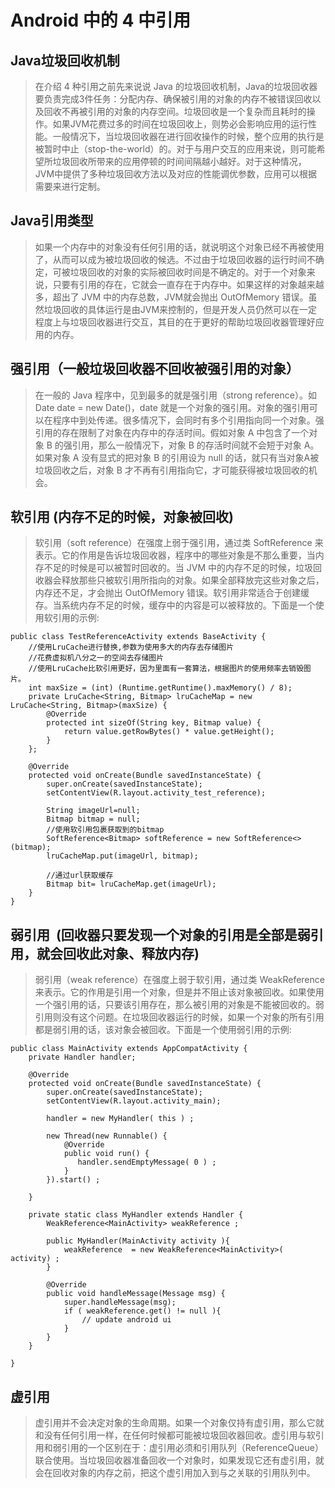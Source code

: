# Android 中的 4 中引用
## Java垃圾回收机制
 > 在介绍 4 种引用之前先来说说 Java 的垃圾回收机制，Java的垃圾回收器要负责完成3件任务：分配内存、确保被引用的对象的内存不被错误回收以及回收不再被引用的对象的内存空间。垃圾回收是一个复杂而且耗时的操作。如果JVM花费过多的时间在垃圾回收上，则势必会影响应用的运行性能。一般情况下，当垃圾回收器在进行回收操作的时候，整个应用的执行是被暂时中止（stop-the-world）的。对于与用户交互的应用来说，则可能希望所垃圾回收所带来的应用停顿的时间间隔越小越好。对于这种情况，JVM中提供了多种垃圾回收方法以及对应的性能调优参数，应用可以根据需要来进行定制。
 
## Java引用类型
 > 如果一个内存中的对象没有任何引用的话，就说明这个对象已经不再被使用了，从而可以成为被垃圾回收的候选。不过由于垃圾回收器的运行时间不确定，可被垃圾回收的对象的实际被回收时间是不确定的。对于一个对象来说，只要有引用的存在，它就会一直存在于内存中。如果这样的对象越来越多，超出了 JVM 中的内存总数，JVM就会抛出 OutOfMemory 错误。虽然垃圾回收的具体运行是由JVM来控制的，但是开发人员仍然可以在一定程度上与垃圾回收器进行交互，其目的在于更好的帮助垃圾回收器管理好应用的内存。

## 强引用（一般垃圾回收器不回收被强引用的对象）
 > 在一般的 Java 程序中，见到最多的就是强引用（strong reference）。如 Date date = new Date()，date 就是一个对象的强引用。对象的强引用可以在程序中到处传递。很多情况下，会同时有多个引用指向同一个对象。强引用的存在限制了对象在内存中的存活时间。假如对象 A 中包含了一个对象 B 的强引用，那么一般情况下，对象 B 的存活时间就不会短于对象 A。如果对象 A 没有显式的把对象 B 的引用设为 null 的话，就只有当对象A被垃圾回收之后，对象 B 才不再有引用指向它，才可能获得被垃圾回收的机会。

## 软引用 (内存不足的时候，对象被回收)
 > 软引用（soft reference）在强度上弱于强引用，通过类 SoftReference 来表示。它的作用是告诉垃圾回收器，程序中的哪些对象是不那么重要，当内存不足的时候是可以被暂时回收的。当 JVM 中的内存不足的时候，垃圾回收器会释放那些只被软引用所指向的对象。如果全部释放完这些对象之后，内存还不足，才会抛出 OutOfMemory 错误。软引用非常适合于创建缓存。当系统内存不足的时候，缓存中的内容是可以被释放的。下面是一个使用软引用的示例:
 
``` 
public class TestReferenceActivity extends BaseActivity {
    //使用LruCache进行替换,参数为使用多大的内存去存储图片
    //花费虚拟机八分之一的空间去存储图片
    //使用LruCache比软引用更好，因为里面有一套算法，根据图片的使用频率去销毁图片。
    int maxSize = (int) (Runtime.getRuntime().maxMemory() / 8);
    private LruCache<String, Bitmap> lruCacheMap = new LruCache<String, Bitmap>(maxSize) {
        @Override
        protected int sizeOf(String key, Bitmap value) {
            return value.getRowBytes() * value.getHeight();
        }
    };
 
    @Override
    protected void onCreate(Bundle savedInstanceState) {
        super.onCreate(savedInstanceState);
        setContentView(R.layout.activity_test_reference);
 
        String imageUrl=null;
        Bitmap bitmap = null;
        //使用软引用包裹获取到的bitmap
        SoftReference<Bitmap> softReference = new SoftReference<>(bitmap);
        lruCacheMap.put(imageUrl, bitmap);
 
        //通过url获取缓存
        Bitmap bit= lruCacheMap.get(imageUrl);
    }
}
```
## 弱引用  (回收器只要发现一个对象的引用是全部是弱引用，就会回收此对象、释放内存)
 > 弱引用（weak reference）在强度上弱于软引用，通过类 WeakReference 来表示。它的作用是引用一个对象，但是并不阻止该对象被回收。如果使用一个强引用的话，只要该引用存在，那么被引用的对象是不能被回收的。弱引用则没有这个问题。在垃圾回收器运行的时候，如果一个对象的所有引用都是弱引用的话，该对象会被回收。下面是一个使用弱引用的示例:
 
```
public class MainActivity extends AppCompatActivity {
    private Handler handler;

    @Override
    protected void onCreate(Bundle savedInstanceState) {
        super.onCreate(savedInstanceState);
        setContentView(R.layout.activity_main);
 
        handler = new MyHandler( this ) ;
 
        new Thread(new Runnable() {
            @Override
            public void run() {
               handler.sendEmptyMessage( 0 ) ;
            }
        }).start() ;
 
    }
 
    private static class MyHandler extends Handler {
        WeakReference<MainActivity> weakReference ;
 
        public MyHandler(MainActivity activity ){
            weakReference  = new WeakReference<MainActivity>( activity) ;
        }
 
        @Override
        public void handleMessage(Message msg) {
            super.handleMessage(msg);
            if ( weakReference.get() != null ){
                // update android ui
            }
        }
    }

}
```
## 虚引用
 > 虚引用并不会决定对象的生命周期。如果一个对象仅持有虚引用，那么它就和没有任何引用一样，在任何时候都可能被垃圾回收器回收。虚引用与软引用和弱引用的一个区别在于：虚引用必须和引用队列（ReferenceQueue）联合使用。当垃圾回收器准备回收一个对象时，如果发现它还有虚引用，就会在回收对象的内存之前，把这个虚引用加入到与之关联的引用队列中。